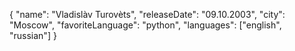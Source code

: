 {
  "name": "Vladislàv Turovèts",
  "releaseDate": "09.10.2003",
  "city": "Moscow",
  "favoriteLanguage": "python",
  "languages": ["english", "russian"]
}
